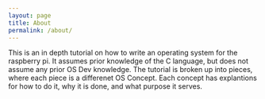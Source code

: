 ```yaml
---
layout: page
title: About
permalink: /about/
---
```

This is an in depth tutorial on how to write an operating system for the raspberry pi. It assumes prior knowledge of the C language, but does not assume any prior OS Dev
knowledge. The tutorial is broken up into pieces, where each piece is a differenet OS Concept. Each concept has explantions for how to do it, why it is done, and what
purpose it serves.
